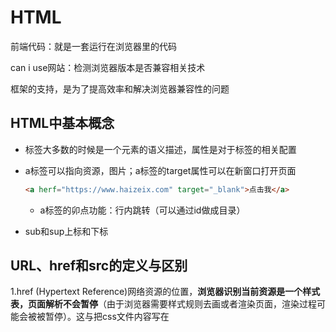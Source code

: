 

# HTML

前端代码：就是一套运行在浏览器里的代码

can i use网站：检测浏览器版本是否兼容相关技术

框架的支持，是为了提高效率和解决浏览器兼容性的问题

## HTML中基本概念

- 标签大多数的时候是一个元素的语义描述，属性是对于标签的相关配置

- a标签可以指向资源，图片；a标签的target属性可以在新窗口打开页面

  ```html
  <a herf="https://www.haizeix.com" target="_blank">点击我</a>
  ```

  - a标签的卯点功能：行内跳转（可以通过id做成目录）

- sub和sup上标和下标

## **URL、href和src的定义与区别**

1.href (Hypertext Reference)网络资源的位置，**浏览器识别当前资源是一个样式表，页面解析不会暂停**（由于浏览器需要样式规则去画或者渲染页面，渲染过程可能会被被暂停）。这与把css文件内容写在<style>标签里不相同，**因此建议使用link标签而不是@import来吧样式表导入到html文档里。**

2，src (Source)属性仅仅 嵌入当前资源到当前文档元素定义的位置，**在浏览器下载，编译，执行这个文件之前页面的加载和处理会被暂停。**这个过程与把js文件放到<script>标签里类似。这也是建议把JS文件放到底部加载的原因。当然，img标签页与此类似。浏览器暂停加载直到提取和加载图像。

2.**URL(Uniform Resource Locator) 统一资源定位符。**统一资源定位符是对可以从互联网上得到的资源的位置和访问方法的一种简洁的表示，是互联网上标准资源的地址。互联网上的每个文件都有一个唯一的URL，它包含的信息指出文件的位置以及浏览器应该怎么处理它。

# CSS

## 层叠样式表

- 所有匹配上的样式选择器都会作用，后面的样式只会覆盖相同属性的样式。
- 选择器优先级：元素选择器 < 类选择器 < id < 行内样式。优先级决定当前哪一个样式作用在当前元素身上
- 行内样式，就是在标签属性上直接设定

## Font-famil属性

font-family 规定元素的字体系列。

font-family 可以把多个字体名称作为一个“回退”系统来保存。如果浏览器不支持第一个字体，则会尝试下一个。也就是说，font-family 属性的值是用于某个元素的字体族名称或/及类族名称的一个优先表。浏览器会使用它可识别的第一个值。

- 在html中style 属性淘汰了旧的 <font> 标签。

## CSS背景大小属性设置

- ##### Background

  - 用rgba（0，0，0，1）来调节颜色，前三位最大值为255，第四位位是透明度。
  - 简单的可以写成复合属性里面去，但是是有顺序的

- height和width是内容区的高度和宽度，对内联元素无效果；padding设置元素的内边距，border是边框，magin设置元素的外边距

